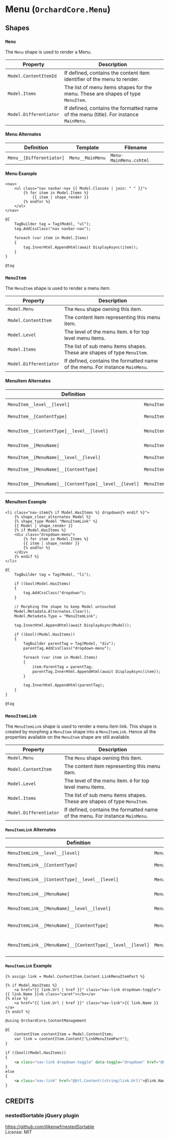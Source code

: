 # Menu (`OrchardCore.Menu`)

## Shapes

### `Menu`

The `Menu` shape is used to render a Menu.

| Property | Description |
| --------- | ------------ |
| `Model.ContentItemId` | If defined, contains the content item identifier of the menu to render. |
| `Model.Items` | The list of menu items shapes for the menu. These are shapes of type `MenuItem`. |
| `Model.Differentiator` | If defined, contains the formatted name of the menu (title). For instance `MainMenu`. |

#### Menu Alternates

| Definition | Template | Filename|
| ---------- | --------- | ------------ |
| `Menu__[Differentiator]` | `Menu__MainMenu` | `Menu-MainMenu.cshtml` |

#### Menu Example

``` liquid tab="Liquid"
<nav>
    <ul class="nav navbar-nav {{ Model.Classes | join: " " }}">
        {% for item in Model.Items %}
            {{ item | shape_render }}
        {% endfor %}
    </ul>
</nav>
```

``` html tab="Razor"
@{
    TagBuilder tag = Tag(Model, "ul");
    tag.AddCssClass("nav navbar-nav");

    foreach (var item in Model.Items)
    {
        tag.InnerHtml.AppendHtml(await DisplayAsync(item));
    }
}

@tag
```

### `MenuItem`

The `MenuItem` shape is used to render a menu item.

| Property | Description |
| --------- | ------------ |
| `Model.Menu` | The `Menu` shape owning this item. |
| `Model.ContentItem` | The content item representing this menu item. |
| `Model.Level` | The level of the menu item. `0` for top level menu items. |
| `Model.Items` | The list of sub menu items shapes. These are shapes of type `MenuItem`. |
| `Model.Differentiator` | If defined, contains the formatted name of the menu. For instance `MainMenu`. |

#### MenuItem Alternates

| Definition | Template | Filename|
| ---------- | --------- | ------------ |
| `MenuItem__level__[level]` | `MenuItem__level__2` | `MenuItem-level-2.cshtml` |
| `MenuItem__[ContentType]` | `MenuItem__HtmlMenuItem` | `MenuItem-HtmlMenuItem.cshtml` |
| `MenuItem__[ContentType]__level__[level]` | `MenuItem__HtmlMenuItem__level__2` | `MenuItem-HtmlMenuItem-level-2.cshtml` |
| `MenuItem__[MenuName]` | `MenuItem__MainMenu` | `MenuItem-MainMenu.cshtml` |
| `MenuItem__[MenuName]__level__[level]` | `MenuItem__MainMenu__level__2` | `MenuItem-MainMenu-level-2.cshtml` |
| `MenuItem__[MenuName]__[ContentType]` | `MenuItem__MainMenu__HtmlMenuItem` | `MenuItem-MainMenu-HtmlMenuItem.cshtml` |
| `MenuItem__[MenuName]__[ContentType]__level__[level]` | `MenuItem__MainMenu__HtmlMenuItem__level__2` | `MenuItem-MainMenu-HtmlMenuItem-level-2.cshtml` |

#### MenuItem Example

```liquid
<li class="nav-item{% if Model.HasItems %} dropdown{% endif %}">
    {% shape_clear_alternates Model %}
    {% shape_type Model "MenuItemLink" %}
    {{ Model | shape_render }}
    {% if Model.HasItems %}
    <div class="dropdown-menu">
        {% for item in Model.Items %}
        {{ item | shape_render }}
        {% endfor %}
    </div>
    {% endif %}
</li>
```

``` html tab="Razor"
@{
    TagBuilder tag = Tag(Model, "li");

    if ((bool)Model.HasItems)
    {
        tag.AddCssClass("dropdown");
    }

    // Morphing the shape to keep Model untouched
    Model.Metadata.Alternates.Clear();
    Model.Metadata.Type = "MenuItemLink";

    tag.InnerHtml.AppendHtml(await DisplayAsync(Model));

    if ((bool)(Model.HasItems))
    {
        TagBuilder parentTag = Tag(Model, "div");
        parentTag.AddCssClass("dropdown-menu");

        foreach (var item in Model.Items)
        {
            item.ParentTag = parentTag;
            parentTag.InnerHtml.AppendHtml(await DisplayAsync(item));
        }

        tag.InnerHtml.AppendHtml(parentTag);
    }
}

@tag
```

### `MenuItemLink`

The `MenuItemLink` shape is used to render a menu item link.
This shape is created by morphing a `MenuItem` shape into a `MenuItemLink`. Hence all the properties
available on the `MenuItem` shape are still available.

| Property | Description |
| --------- | ------------ |
| `Model.Menu` | The `Menu` shape owning this item. |
| `Model.ContentItem` | The content item representing this menu item. |
| `Model.Level` | The level of the menu item. `0` for top level menu items. |
| `Model.Items` | The list of sub menu items shapes. These are shapes of type `MenuItem`. |
| `Model.Differentiator` | If defined, contains the formatted name of the menu. For instance `MainMenu`. |

#### `MenuItemLink` Alternates

| Definition | Template | Filename|
| ---------- | --------- | ------------ |
| `MenuItemLink__level__[level]` | `MenuItemLink__level__2` | `MenuItemLink-level-2.cshtml` |
| `MenuItemLink__[ContentType]` | `MenuItemLink__HtmlMenuItem` | `MenuItemLink-HtmlMenuItem.cshtml` |
| `MenuItemLink__[ContentType]__level__[level]` | `MenuItemLink__HtmlMenuItem__level__2` | `MenuItemLink-HtmlMenuItem-level-2.cshtml` |
| `MenuItemLink__[MenuName]` | `MenuItemLink__MainMenu` | `MenuItemLink-MainMenu.cshtml` |
| `MenuItemLink__[MenuName]__level__[level]` | `MenuItemLink__MainMenu__level__2` | `MenuItemLink-MainMenu-level-2.cshtml` |
| `MenuItemLink__[MenuName]__[ContentType]` | `MenuItemLink__MainMenu__HtmlMenuItem` | `MenuItemLink-MainMenu-HtmlMenuItem.cshtml` |
| `MenuItemLink__[MenuName]__[ContentType]__level__[level]` | `MenuItemLink__MainMenu__HtmlMenuItem__level__2` | `MenuItemLink-MainMenu-HtmlMenuItem-level-2.cshtml` |

#### `MenuItemLink` Example

``` liquid tab="Liquid"
{% assign link = Model.ContentItem.Content.LinkMenuItemPart %}

{% if Model.HasItems %}
    <a href="{{ link.Url | href }}" class="nav-link dropdown-toggle">{{ link.Name }}<b class="caret"></b></a>
{% else %}
    <a href="{{ link.Url | href }}" class="nav-link">{{ link.Name }}</a>
{% endif %}
```

``` html tab="Razor"
@using OrchardCore.ContentManagement

@{
    ContentItem contentItem = Model.ContentItem;
    var link = contentItem.Content["LinkMenuItemPart"];
}

if ((bool)(Model.HasItems))
{
    <a class="nav-link dropdown-toggle" data-toggle="dropdown" href="@Url.Content((string)link.Url)">@link.Name<b class="caret"></b></a>
}
else
{
    <a class="nav-link" href="@Url.Content((string)link.Url)">@link.Name</a>
}
```

## CREDITS

### nestedSortable jQuery plugin

<https://github.com/ilikenwf/nestedSortable>  
License: MIT
